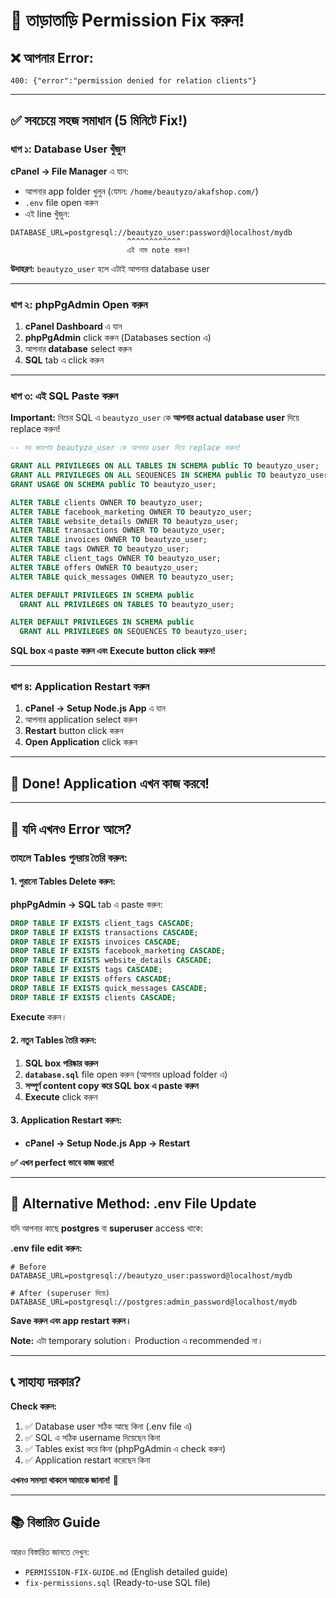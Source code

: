 # 🚀 তাড়াতাড়ি Permission Fix করুন!

## ❌ আপনার Error:
```
400: {"error":"permission denied for relation clients"}
```

---

## ✅ সবচেয়ে সহজ সমাধান (5 মিনিটে Fix!)

### ধাপ ১: Database User খুঁজুন

**cPanel → File Manager** এ যান:
- আপনার app folder খুলুন (যেমন: `/home/beautyzo/akafshop.com/`)
- `.env` file open করুন
- এই line খুঁজুন:

```env
DATABASE_URL=postgresql://beautyzo_user:password@localhost/mydb
                          ^^^^^^^^^^^^
                          এই নাম note করুন!
```

**উদাহরণ:** `beautyzo_user` হলে এটাই আপনার database user

---

### ধাপ ২: phpPgAdmin Open করুন

1. **cPanel Dashboard** এ যান
2. **phpPgAdmin** click করুন (Databases section এ)
3. আপনার **database** select করুন
4. **SQL** tab এ click করুন

---

### ধাপ ৩: এই SQL Paste করুন

**Important:** নিচের SQL এ `beautyzo_user` কে **আপনার actual database user** দিয়ে replace করুন!

```sql
-- সব জায়গায় beautyzo_user কে আপনার user দিয়ে replace করুন!

GRANT ALL PRIVILEGES ON ALL TABLES IN SCHEMA public TO beautyzo_user;
GRANT ALL PRIVILEGES ON ALL SEQUENCES IN SCHEMA public TO beautyzo_user;
GRANT USAGE ON SCHEMA public TO beautyzo_user;

ALTER TABLE clients OWNER TO beautyzo_user;
ALTER TABLE facebook_marketing OWNER TO beautyzo_user;
ALTER TABLE website_details OWNER TO beautyzo_user;
ALTER TABLE transactions OWNER TO beautyzo_user;
ALTER TABLE invoices OWNER TO beautyzo_user;
ALTER TABLE tags OWNER TO beautyzo_user;
ALTER TABLE client_tags OWNER TO beautyzo_user;
ALTER TABLE offers OWNER TO beautyzo_user;
ALTER TABLE quick_messages OWNER TO beautyzo_user;

ALTER DEFAULT PRIVILEGES IN SCHEMA public 
  GRANT ALL PRIVILEGES ON TABLES TO beautyzo_user;

ALTER DEFAULT PRIVILEGES IN SCHEMA public 
  GRANT ALL PRIVILEGES ON SEQUENCES TO beautyzo_user;
```

**SQL box এ paste করুন এবং Execute button click করুন!**

---

### ধাপ ৪: Application Restart করুন

1. **cPanel → Setup Node.js App** এ যান
2. আপনার application select করুন
3. **Restart** button click করুন
4. **Open Application** click করুন

---

## 🎉 Done! Application এখন কাজ করবে!

---

## 📌 যদি এখনও Error আসে?

### তাহলে Tables পুনরায় তৈরি করুন:

#### 1. পুরানো Tables Delete করুন:

**phpPgAdmin → SQL** tab এ paste করুন:

```sql
DROP TABLE IF EXISTS client_tags CASCADE;
DROP TABLE IF EXISTS transactions CASCADE;
DROP TABLE IF EXISTS invoices CASCADE;
DROP TABLE IF EXISTS facebook_marketing CASCADE;
DROP TABLE IF EXISTS website_details CASCADE;
DROP TABLE IF EXISTS tags CASCADE;
DROP TABLE IF EXISTS offers CASCADE;
DROP TABLE IF EXISTS quick_messages CASCADE;
DROP TABLE IF EXISTS clients CASCADE;
```

**Execute** করুন।

#### 2. নতুন Tables তৈরি করুন:

1. **SQL box পরিষ্কার করুন**
2. **`database.sql`** file open করুন (আপনার upload folder এ)
3. **সম্পূর্ণ content copy করে SQL box এ paste করুন**
4. **Execute** click করুন

#### 3. Application Restart করুন:

- **cPanel → Setup Node.js App → Restart**

**✅ এখন perfect ভাবে কাজ করবে!**

---

## 🔧 Alternative Method: .env File Update

যদি আপনার কাছে **postgres** বা **superuser** access থাকে:

**.env file edit করুন:**

```env
# Before
DATABASE_URL=postgresql://beautyzo_user:password@localhost/mydb

# After (superuser দিয়ে)
DATABASE_URL=postgresql://postgres:admin_password@localhost/mydb
```

**Save করুন এবং app restart করুন।**

**Note:** এটা temporary solution। Production এ recommended না।

---

## 📞 সাহায্য দরকার?

**Check করুন:**

1. ✅ Database user সঠিক আছে কিনা (.env file এ)
2. ✅ SQL এ সঠিক username দিয়েছেন কিনা
3. ✅ Tables exist করে কিনা (phpPgAdmin এ check করুন)
4. ✅ Application restart করেছেন কিনা

**এখনও সমস্যা থাকলে আমাকে জানান!** 💪

---

## 📚 বিস্তারিত Guide

আরও বিস্তারিত জানতে দেখুন:
- `PERMISSION-FIX-GUIDE.md` (English detailed guide)
- `fix-permissions.sql` (Ready-to-use SQL file)
